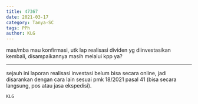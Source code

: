 ```yaml
---
title: 47367
date: 2021-03-17
category: Tanya-SC
tags: PPh
author: KLG
---
```


mas/mba mau konfirmasi, utk lap realisasi dividen yg diinvestasikan kembali, disampaikannya masih melalui kpp ya?

---

sejauh ini laporan realisasi investasi belum bisa secara online, jadi disarankan dengan cara lain sesuai pmk 18/2021 pasal 41 (bisa secara langsung, pos atau jasa ekspedisi).

`KLG`

